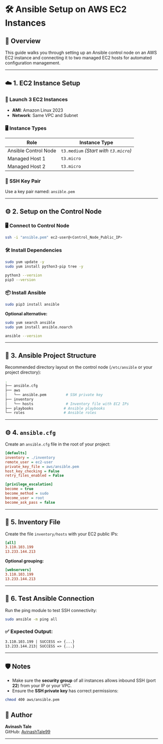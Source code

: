 
# 🛠️ Ansible Setup on AWS EC2 Instances

## 📘 Overview  
This guide walks you through setting up an Ansible control node on an AWS EC2 instance and connecting it to two managed EC2 hosts for automated configuration management.

---

## ☁️ 1. EC2 Instance Setup

### 🔹 Launch 3 EC2 Instances
- **AMI**: Amazon Linux 2023  
- **Network**: Same VPC and Subnet

### 🖥️ Instance Types

| Role                | Instance Type    |
|---------------------|------------------|
| Ansible Control Node| `t3.medium` _(Start with `t3.micro`)_ |
| Managed Host 1      | `t3.micro`       |
| Managed Host 2      | `t3.micro`       |

### 🔐 SSH Key Pair
Use a key pair named: `ansible.pem`

---

## ⚙️ 2. Setup on the Control Node

### 🖥️ Connect to Control Node

```bash
ssh -i "ansible.pem" ec2-user@<Control_Node_Public_IP>
```

### 🛠️ Install Dependencies

```bash
sudo yum update -y
sudo yum install python3-pip tree -y

python3 --version
pip3 --version
```

### 📦 Install Ansible

```bash
sudo pip3 install ansible
```

**Optional alternative:**

```bash
sudo yum search ansible
sudo yum install ansible.noarch
```

```bash
ansible --version
```

---

## 📁 3. Ansible Project Structure

Recommended directory layout on the control node (`/etc/ansible` or your project directory):

```bash
.
├── ansible.cfg
├── aws
│   └── ansible.pem         # SSH private key
├── inventory
│   └── hosts               # Inventory file with EC2 IPs
├── playbooks              # Ansible playbooks
└── roles                  # Ansible roles
```

---

## ⚙️ 4. `ansible.cfg`

Create an `ansible.cfg` file in the root of your project:

```ini
[defaults]
inventory = ./inventory
remote_user = ec2-user
private_key_file = aws/ansible.pem
host_key_checking = False
retry_files_enabled = False

[privilege_escalation]
become = true
become_method = sudo
become_user = root
become_ask_pass = false
```

---

## 📇 5. Inventory File

Create the file `inventory/hosts` with your EC2 public IPs:

```ini
[all]
3.110.103.199
13.233.144.213
```

**Optional grouping:**

```ini
[webservers]
3.110.103.199
13.233.144.213
```

---

## 🔎 6. Test Ansible Connection

Run the ping module to test SSH connectivity:

```bash
sudo ansible -m ping all
```

### ✅ Expected Output:

```txt
3.110.103.199 | SUCCESS => {...}
13.233.144.213| SUCCESS => {...}
```

---

## 🛡️ Notes

- Make sure the **security group** of all instances allows inbound SSH (port **22**) from your IP or your VPC.
- Ensure the **SSH private key** has correct permissions:

```bash
chmod 400 aws/ansible.pem
```
## 👤 Author

**Avinash Tale**  
GitHub: [AvinashTale99](https://github.com/AvinashTale99)

---
